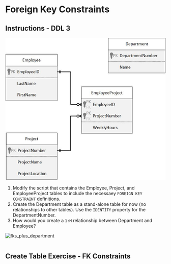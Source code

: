 # Foreign Key Constraints

## Instructions - DDL 3
![fks](images/fks.jpg)
1. Modify the script that contains the Employee, Project, and EmployeeProject tables to include the necessaey `FOREIGN KEY CONSTRAINT` definitions.
2. Create the Department table as a stand-alone table for now (no relationships to other tables). Use the `IDENTITY` property for the DepartmentNumber.
3. How would you create a `1:M` relationship between Department and Employee?

![fks_plus_department](images/fks_plus_department.jpg)

```sql

```

## Create Table Exercise - FK Constraints
```sql

```
